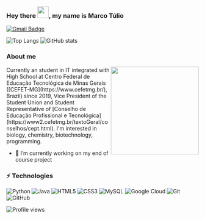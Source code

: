 ### Hey there <img src="https://raw.githubusercontent.com/aemmadi/aemmadi/master/wave.gif" width="30px">, my name is Marco Túlio

[![Gmail Badge](https://img.shields.io/badge/-docs.mtamaral@gmail.com-c14438?style=flat-square&logo=Gmail&logoColor=white&link=mailto:docs.mtamaral@gmail.com)](mailto:docs.mtamaral@gmail.com)

![Top Langs](https://github-readme-stats.vercel.app/api/top-langs/?username=Am4ral) 
![GitHub stats](https://github-readme-stats.vercel.app/api?username=Am4ral&count_private=true&show_icons=true&include_all_commits=true) 

### About me
<img align='right' src="https://media.giphy.com/media/shs6b8tPdbzmPREN8K/giphy.gif" width="230">
Currently an student in IT integrated with High School at Centro Federal de Educação Tecnológica de Minas Gerais ([CEFET-MG](https://www.cefetmg.br/), Brazil) since 2019, Vice President of the Student Union and Student Representative of [Conselho de Educação Profissional e Tecnológica](https://www2.cefetmg.br/textoGeral/conselhos/cept.html). I'm interested in biology, chemistry, biotechnology, programming.











- 🔭 I’m currently working on my end of course project



### ⚡ Technologies

![Python](https://img.shields.io/badge/-Python-black?style=flat-square&logo=Python)
![Java](https://img.shields.io/badge/-java-E34A86?style=flat-square&logo=java)
![HTML5](https://img.shields.io/badge/-HTML5-E34F26?style=flat-square&logo=html5&logoColor=white)
![CSS3](https://img.shields.io/badge/-CSS3-1572B6?style=flat-square&logo=css3)
![MySQL](https://img.shields.io/badge/-MySQL-black?style=flat-square&logo=mysql)
![Google Cloud](https://img.shields.io/badge/Google%20Cloud-black?style=flat-square&logo=google-cloud)
![Git](https://img.shields.io/badge/-Git-black?style=flat-square&logo=git)
![GitHub](https://img.shields.io/badge/-GitHub-181717?style=flat-square&logo=github)


![Profile views](https://gpvc.arturio.dev/Am4ral)  
<!--
**Am4ral/Am4ral** is a ✨ _special_ ✨ repository because its `README.md` (this file) appears on your GitHub profile.

Here are some ideas to get you started:

- 🔭 I’m currently working on ...
- 🌱 I’m currently learning ...
- 👯 I’m looking to collaborate on ...
- 🤔 I’m looking for help with ...
- 💬 Ask me about ...
- 📫 How to reach me: ...
- 😄 Pronouns: ...
- ⚡ Fun fact: ...
-->
